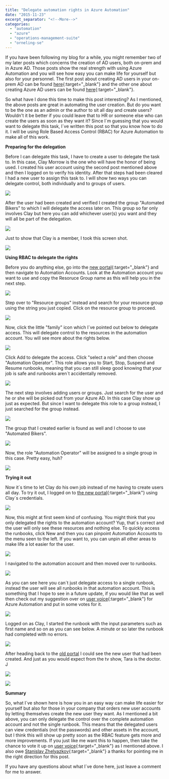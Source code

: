```yaml
---
title: "Delegate automation rights in Azure Automation"
date: "2015-11-23"
excerpt_separator: "<!--More-->"
categories: 
  - "automation"
  - "azure"
  - "operations-management-suite"
  - "orneling-se"
---
```


If you have been following my blog for a while, you might remember two of my later posts which concerns the creation of AD users, both on-prem and in Azure AD. Those posts show the real strength with using Azure Automation and you will see how easy you can make life for yourself but also for your personnel. The first post about creating AD users in your on-prem AD can be found [here](http://blog.orneling.se/2015/11/automatically-create-ad-users-with-azure-automation){:target="_blank"} and the other one about creating Azure AD users can be found [here](http://blog.orneling.se/2015/11/create-azure-ad-users-with-azure-automation/){:target="_blank"}.
<!--More-->
So what have I done this time to make this post interesting? As I mentioned, the above posts are great in automating the user creation. But do you want to be the one as an admin or the author to sit all day and create users? Wouldn't it be better if you could leave that to HR or someone else who can create the users as soon as they want it? Since I´m guessing that you would want to delegate this task, I´ve written this post so that you know how to do it. I will be using Role Based Access Control (RBAC) for Azure Automation to make all of this work.

**Preparing for the delegation**

Before I can delegate this task, I have to create a user to delegate the task to. In this case, Clay Morrow is the one who will have the honor of being used. I created his user account using the second post mentioned above and then I logged on to verify his identity. After that steps had been cleared I had a new user to assign this task to. I will show two ways you can delegate control, both individually and to groups of users.

![](https://blog.orneling.se/assets/images/2015/11/automation_rights_1.png)

After the user had been created and verified I created the group "Automated Bikers" to which I will delegate the access later on. This group so far only involves Clay but here you can add whichever user(s) you want and they will all be part of the delegation.

![](https://blog.orneling.se/assets/images/2015/11/automation_rights_2.png)

Just to show that Clay is a member, I took this screen shot.

![](https://blog.orneling.se/assets/images/2015/11/automation_rights_3.png)

**Using RBAC to delegate the rights**

Before you do anything else, go into the [new portal](https://portal.azure.com/){:target="_blank"} and then navigate to Automation Accounts. Look at the Automation account you want to use and copy the Resoruce Group name as this will help you in the next step.

![](https://blog.orneling.se/assets/images/2015/11/automation_rights_4.png)

Step over to "Resource groups" instead and search for your resource group using the string you just copied. Click on the resource group to proceed.

![](https://blog.orneling.se/assets/images/2015/11/automation_rights_5.png)

Now, click the little "family" icon which I´ve pointed out below to delegate access. This will delegate control to the resources in the automation account. You will see more about the rights below.

![](https://blog.orneling.se/assets/images/2015/11/automation_rights_6.png)

Click Add to delegate the access. Click "select a role" and then choose "Automation Operator". This role allows you to Start, Stop, Suspend and Resume runbooks, meaning that you can still sleep good knowing that your job is safe and runbooks aren´t accidentally removed.

![](https://blog.orneling.se/assets/images/2015/11/automation_rights_7.png)

The next step involves adding users or groups. Just search for the user and he or she will be picked out from your Azure AD. In this case Clay show up just as expected. But since I want to delegate this role to a group instead, I just searched for the group instead.

![](https://blog.orneling.se/assets/images/2015/11/automation_rights_8.png)

The group that I created earlier is found as well and I choose to use "Automated Bikers".

![](https://blog.orneling.se/assets/images/2015/11/automation_rights_9.png)

Now, the role "Automation Operator" will be assigned to a single group in this case. Pretty easy, huh?

![](https://blog.orneling.se/assets/images/2015/11/automation_rights_10.png)

**Trying it out**

Now it´s time to let Clay do his own job instead of me having to create users all day. To try it out, I logged on to [the new portal](https://portal.azure.com/){:target="_blank"} using Clay´s credentials.

![](https://blog.orneling.se/assets/images/2015/11/automation_rights_11.png)

Now, this might at first seem kind of confusing. You might think that you only delegated the rights to the automation account? Yup, that´s correct and the user will only see these resources and nothing else. To quickly access the runbooks, click New and then you can pinpoint Automation Accounts to the menu seen to the left. If you want to, you can unpin all other areas to make life a lot easier for the user.

![](https://blog.orneling.se/assets/images/2015/11/automation_rights_12.png)

I navigated to the automation account and then moved over to runbooks.

![](https://blog.orneling.se/assets/images/2015/11/automation_rights_13.png)

As you can see here you can´t just delegate access to a single runbook, instead the user will see all runbooks in that automation account. This is something that I hope to see in a future update, if you would like that as well then check out my suggestion over on [user voice](https://feedback.azure.com/forums/246290-azure-automation/suggestions/10828356-the-possibility-to-delegate-a-single-runbook-using){:target="_blank"} for Azure Automation and put in some votes for it.

![](https://blog.orneling.se/assets/images/2015/11/automation_rights_14.png)

Logged on as Clay, I started the runbook with the input parameters such as first name and so on as you can see below. A minute or so later the runbook had completed with no errors.

![](https://blog.orneling.se/assets/images/2015/11/automation_rights_15.png)

After heading back to the [old portal](https://manage.windowsazure.com) I could see the new user that had been created. And just as you would expect from the tv show, Tara is the doctor. J

![](https://blog.orneling.se/assets/images/2015/11/automation_rights_16.png)

![](https://blog.orneling.se/assets/images/2015/11/automation_rights_17.png)

**Summary**

So, what I´ve shown here is how you in an easy way can make life easier for yourself but also for those in your company that orders new user accounts by letting themselves create the new user they want. As I mentioned a bit above, you can only delegate the control over the complete automation account and not the single runbook. This means that the delegated users can view credentials (not the passwords) and other assets in the account, but I think this will show up pretty soon as the RBAC feature gets more and more improvements. If you just like me want this to happen, then take the chance to vote it up on [user voice](https://feedback.azure.com/forums/246290-azure-automation/suggestions/10828356-the-possibility-to-delegate-a-single-runbook-using){:target="_blank"} as I mentioned above. I also owe [Stanislav Zhelyazkov](https://cloudadministrator.wordpress.com/){:target="_blank"} a thanks for pointing me in the right direction for this post.

If you have any questions about what I´ve done here, just leave a comment for me to answer.
